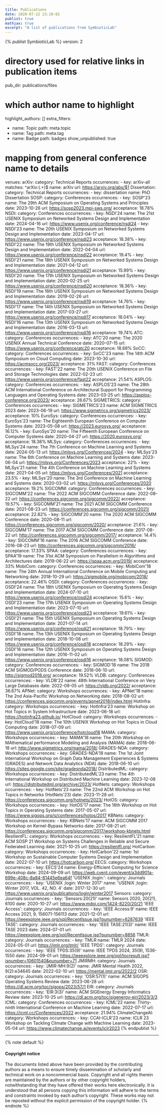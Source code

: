 ```yaml
---
title: Publications
date: 2020-07-22 23:10:02
publist: true
mathjax: true
excerpt: "A list of publications from SymbioticLab"
---
```

{% publist SymbioticLab %}
version: 2
# directory used for relative links in publication items
pub_dir: publications/files
# which author name to highlight
highlight_authors: []
extra_filters:
- name: Topic
  path: meta.topic
- name: Tag
  path: meta.tag
- name: Badge
  path: badges
show_unpublished: true
# mapping from general conference name to details
venues:
  arXiv:
    category: Technical Reports
    occurrences:
    - key: arXiv-all
      matches: ^arXiv:(.+)$
      name: arXiv
      url: https://arxiv.org/abs/$1
  Dissertation:
    category: Technical Reports
    occurrences:
    - key: dissertation
      name: PhD Dissertation
  SOSP:
    category: Conferences
    occurrences:
    - key: SOSP'23
      name: The 29th ACM Symposium on Operating Systems and Principles
      date: 2023-10-26
      url: https://sosp2023.mpi-sws.org/
      acceptance: 18.78%
  NSDI:
    category: Conferences
    occurrences:
    - key: NSDI'24
      name: The 21st USENIX Symposium on Networked Systems Design and Implementation
      date: 2024-04-16
      url: https://www.usenix.org/conference/nsdi24
    - key: NSDI'23
      name: The 20th USENIX Symposium on Networked Systems Design and Implementation
      date: 2023-04-17
      url: https://www.usenix.org/conference/nsdi23
      acceptance: 18.38%
    - key: NSDI'22
      name: The 19th USENIX Symposium on Networked Systems Design and Implementation
      date: 2022-04-04
      url: https://www.usenix.org/conference/nsdi22
      acceptance: 19.4%
    - key: NSDI'21
      name: The 18th USENIX Symposium on Networked Systems Design and Implementation
      date: 2021-04-12
      url: https://www.usenix.org/conference/nsdi21
      acceptance: 15.99%
    - key: NSDI'20
      name: The 17th USENIX Symposium on Networked Systems Design and Implementation
      date: 2020-02-25
      url: https://www.usenix.org/conference/nsdi20
      acceptance: 18.36%
    - key: NSDI'19
      name: The 16th USENIX Symposium on Networked Systems Design and Implementation
      date: 2019-02-26
      url: https://www.usenix.org/conference/nsdi19
      acceptance: 14.76%
    - key: NSDI'17
      name: The 14th USENIX Symposium on Networked Systems Design and Implementation
      date: 2017-03-27
      url: https://www.usenix.org/conference/nsdi17
      acceptance: 18.04%
    - key: NSDI'16
      name: The 13th USENIX Symposium on Networked Systems Design and Implementation
      date: 2016-03-13
      url: https://www.usenix.org/conference/nsdi16
      acceptance: 19.74%
  ATC:
    category: Conferences
    occurrences:
    - key: ATC'20
      name: The 2020 USENIX Annual Technical Conference
      date: 2020-07-15
      url: https://www.usenix.org/conference/atc20
      acceptance: 18.68%
  SoCC:
    category: Conferences
    occurrences:
    - key: SoCC'23
      name: The 14th ACM Symposium on Cloud Computing
      date: 2023-10-30
      url: https://acmsocc.org/2023/
      acceptance: 31%
  FAST:
    category: Conferences
    occurrences:
    - key: FAST'22
      name: The 20th USENIX Conference on File and Storage Technologies
      date: 2022-02-23
      url: https://www.usenix.org/conference/fast22
      acceptance: 21.54%
  ASPLOS:
    category: Conferences
    occurrences:
    - key: ASPLOS'23
      name: The 28th ACM International Conference on Architectural Support for Programming Languages and Operating Systems
      date: 2023-03-25
      url: https://asplos-conference.org/2023/
      acceptance: 26.67%
  SIGMETRICS:
    category: Conferences
    occurrences:
    - key: SIGMETRICS'23
      name: ACM SIGMETRICS 2023
      date: 2023-06-19
      url: https://www.sigmetrics.org/sigmetrics2023/
      acceptance: 10%
  EuroSys:
    category: Conferences
    occurrences:
    - key: EuroSys'23
      name: The Eighteenth European Conference on Computer Systems
      date: 2023-05-08
      url: https://2023.eurosys.org/
      acceptance: 16.12%
    - key: EuroSys'20
      name: The Fifteenth European Conference on Computer Systems
      date: 2020-04-27
      url: https://2020.eurosys.org/
      acceptance: 18.38%
  MLSys:
    category: Conferences
    occurrences:
    - key: MLSys'24
      name: The 7th Conference on Machine Learning and Systems
      date: 2024-05-13
      url: https://mlsys.org/Conferences/2024 
    - key: MLSys'23
      name: The 6th Conference on Machine Learning and Systems
      date: 2023-06-04
      url: https://mlsys.org/Conferences/2023
      acceptance: 22%
    - key: MLSys'21
      name: The 4th Conference on Machine Learning and Systems
      date: 2021-04-05
      url: https://mlsys.org/Conferences/2021
      acceptance: 23.5%
    - key: MLSys'20
      name: The 3rd Conference on Machine Learning and Systems
      date: 2020-03-02
      url: https://mlsys.org/Conferences/2020
      acceptance: 19.2%
  SIGCOMM:
    category: Conferences
    occurrences:
    - key: SIGCOMM'22
      name: The 2022 ACM SIGCOMM Conference
      date: 2022-08-22
      url: https://conferences.sigcomm.org/sigcomm/2022/
      acceptance: 19.57%
    - key: SIGCOMM'21
      name: The 2021 ACM SIGCOMM Conference
      date: 2021-08-23
      url: https://conferences.sigcomm.org/sigcomm/2021/
      acceptance: 22.82%
    - key: SIGCOMM'20
      name: The 2020 ACM SIGCOMM Conference
      date: 2020-08-11
      url: https://conferences.sigcomm.org/sigcomm/2020/
      acceptance: 21.6%
    - key: SIGCOMM'17
      name: The 2017 ACM SIGCOMM Conference
      date: 2017-08-22
      url: http://conferences.sigcomm.org/sigcomm/2017/
      acceptance: 14.4%
    - key: SIGCOMM'16
      name: The 2016 ACM SIGCOMM Conference
      date: 2016-08-23
      url: http://conferences.sigcomm.org/sigcomm/2016/
      acceptance: 17.33%
  SPAA:
    category: Conferences
    occurrences:
    - key: SPAA'19
      name: The 31st ACM Symposium on Parallelism in Algorithms and Architectures
      date: 2019-06-22
      url: https://spaa.acm.org/2019/
      acceptance: 33%
  MobiCom:
    category: Conferences
    occurrences:
    - key: MobiCom'18
      name: The 24th Annual International Conference on Mobile Computing and Networking
      date: 2018-10-29
      url: https://sigmobile.org/mobicom/2018/
      acceptance: 22.46%
  OSDI:
    category: Conferences
    occurrences:
    - key: OSDI'24
      name: The 18th USENIX Symposium on Operating Systems Design and Implementation
      date: 2024-07-10
      url: https://www.usenix.org/conference/osdi24
      acceptance: 15.6%
    - key: OSDI'23
      name: The 17th USENIX Symposium on Operating Systems Design and Implementation
      date: 2023-07-10
      url: https://www.usenix.org/conference/osdi23
      acceptance: 19.61%
    - key: OSDI'21
      name: The 15th USENIX Symposium on Operating Systems Design and Implementation
      date: 2021-07-14
      url: https://www.usenix.org/conference/osdi21
      acceptance: 18.79%
    - key: OSDI'18
      name: The 13th USENIX Symposium on Operating Systems Design and Implementation
      date: 2018-10-08
      url: https://www.usenix.org/conference/osdi18
      acceptance: 18.29%
    - key: OSDI'16
      name: The 12th USENIX Symposium on Operating Systems Design and Implementation
      date: 2016-11-02
      url: https://www.usenix.org/conference/osdi16
      acceptance: 18.08%
  SIGMOD:
    category: Conferences
    occurrences:
    - key: SIGMOD'18
      name: The 2018 ACM SIGMOD/PODS Conference
      date: 2018-06-10
      url: http://sigmod2018.org/
      acceptance: 19.52%
  VLDB:
    category: Conferences
    occurrences:
    - key: VLDB'22
      name: 48th International Conference on Very Large Databases
      date: 2022-09-05
      url: https://vldb.org/2022/
      acceptance: 36.67%
  APNet:
    category: Workshops
    occurrences:
    - key: APNet'18
      name: The 2nd Asia-Pacific Workshop on Networking
      date: 2018-08-02
      url: https://conferences.sigcomm.org/events/apnet2018/index.html
  HotInfra:
    category: Workshops
    occurrences:
    - key: HotInfra'23
      name: Workshop on Hot Topics in System Infrastructure
      date: 2023-06-18
      url: https://hotinfra23.github.io/
  HotCloud:
    category: Workshops
    occurrences:
    - key: HotCloud'18
      name: The 10th USENIX Workshop on Hot Topics in Cloud Computing
      date: 2018-07-09
      url: https://www.usenix.org/conference/hotcloud18
  MAMA:
    category: Workshops
    occurrences:
    - key: MAMA'18
      name: The 20th Workshop on MAthematical performance Modeling and Analysis (MAMA)
      date: 2018-06-18
      url: http://www.sigmetrics.org/mama/2018/
  GRADES-NDA:
    category: Workshops
    occurrences:
    - key: GRADES-NDA'18
      name: The 1st Joint International Workshop on Graph Data Management Experiences
        & Systems (GRADES) and Network Data Analytics (NDA)
      date: 2018-06-10
      url: https://sites.google.com/site/gradesnda2018/
  DistributedML:
    category: Workshops
    occurrences:
    - key: DistributedML'23
      name: The 4th International Workshop on Distributed Machine Learning
      date: 2023-12-08
      url: https://distributedml.org/archive/2023/
  HotNets:
    category: Workshops
    occurrences:
    - key: HotNets'23
      name: The 22nd ACM Workshop on Hot Topics in Networks (HotNets'23)
      date: 2023-11-28
      url: https://conferences.sigcomm.org/hotnets/2023/
  HotOS:
    category: Workshops
    occurrences:
    - key: HotOS'17
      name: The 16th Workshop on Hot Topics in Operating Systems
      date: 2017-05-07
      url: https://www.sigops.org/s/conferences/hotos/2017
  KBNets:
    category: Workshops
    occurrences:
    - key: KBNets'17
      name: ACM SIGCOMM 2017 Workshop on Kernel-Bypass Networks
      date: 2017-08-21
      url: https://conferences.sigcomm.org/sigcomm/2017/workshop-kbnets.html
  ResilientFL:
    category: Workshops
    occurrences:
    - key: ResilientFL'21
      name: ACM SOSP 21 Workshop on Systems Challenges in Reliable and Secure Federated Learning
      date: 2021-10-25
      url: https://resilientfl.org/
  HotCarbon:
    category: Workshops
    occurrences:
    - key: HotCarbon'22
      name: 1st Workshop on Sustainable Computer Systems Design and Implementation
      date: 2022-07-10
      url: https://hotcarbon.org/
  EECS:
    category: Workshops
    occurrences:
    - key: EECS'24
      name: Energy-Efficient Computing for Science Workshop
      date: 2024-09-09
      url: https://web.cvent.com/event/a3dd901a-699e-408c-8a84-81445e6ea64f
  'USENIX ;login:':
    category: Journals
    occurrences:
    - key: 'USENIX ;login: Winter 2017'
      name: 'USENIX ;login: Winter 2017, VOL. 42, NO. 4'
      date: 2017-12-30
      url: https://www.usenix.org/publications/login/winter2017
  Sensors:
    category: Journals
    occurrences:
    - key: 'Sensors:20(21)'
      name: Sensors 2020, 20(21), 6100
      date: 2020-10-27
      url: https://www.mdpi.com/1424-8220/20/21
  'IEEE Access':
    category: Journals
    occurrences:
    - key: 'IEEE Access:9'
      name: IEEE Access 2021, 9, 156071-156113
      date: 2021-12-01
      url: https://ieeexplore.ieee.org/xpl/RecentIssue.jsp?punumber=6287639
  'IEEE TASE':
    category: Journals
    occurrences:
    - key: 'IEEE TASE:21(3)'
      name: IEEE TASE 2023
      date: 2024-07-01
      url: https://ieeexplore.ieee.org/xpl/RecentIssue.jsp?punumber=8856
  TMLR:
    category: Journals
    occurrences:
    - key: TMLR
      name: TMLR 2024
      date: 2024-05-01
      url: https://jmlr.org/tmlr/
  'IEEE TPDS':
    category: Journals
    occurrences:
    - key: 'IEEE TPDS:35(9)'
      name: IEEE TPDS 2024, 35(9), 1536-1550
      date: 2024-09-01
      url: https://ieeexplore.ieee.org/xpl/tocresult.jsp?isnumber=10601540&punumber=71
  JMIRMH:
    category: Journals
    occurrences:
    - key: 'JMIR-MH:9(2)'
      name: JMIR Mental Health 2022, 9(2):e34645
      date: 2022-02-10
      url: https://mental.jmir.org/2022/2
  OSR:
    category: Journals
    occurrences:
    - key: 'OSR:57(1)'
      name: ACM SIGOPS Operating Systems Review
      date: 2023-06-28
      url: https://dl.acm.org/toc/sigops/2023/57/1
  EIR:
    category: Journals
    occurrences:
    - key: 'EIR:3(3)'
      name: ACM SIGEnergy Energy Informatics Review
      date: 2023-10-25
      url: https://dl.acm.org/toc/sigenergy-eir/2023/3/3
  ICML:
    category: Conferences
    occurrences:
    - key: ICML'22
      name: Thirty-ninth International Conference on Machine Learning
      date: 2022-07-17
      url: https://icml.cc/Conferences/2022
      acceptance: 21.94%
  ClimateChangeAI:
    category: Workshops
    occurrences:
    - key: CCAI-ICLR'23
      name: ICLR 23 Workshop on Tackling Climate Change with Machine Learning
      date: 2023-05-04
      url: https://www.climatechange.ai/events/iclr2023
{% endpublist %}

---

{% note default %}
#### Copyright notice
The documents listed above have been provided by the contributing authors as a means to ensure timely dissemination of scholarly and technical work on a noncommercial basis. Copyright and all rights therein are maintained by the authors or by other copyright holders, notwithstanding that they have offered their works here electronically. It is understood that all persons copying this information will adhere to the terms and constraints invoked by each author’s copyright. These works may not be reposted without the explicit permission of the copyright holder.
{% endnote %}

